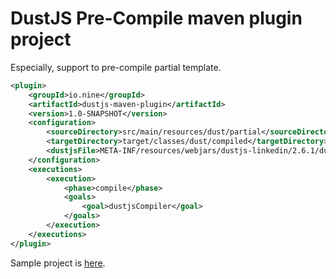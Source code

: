# DustJS Pre-Compile maven plugin project 

Especially, support to pre-compile partial template.

```xml 
<plugin>
    <groupId>io.nine</groupId>
    <artifactId>dustjs-maven-plugin</artifactId>
    <version>1.0-SNAPSHOT</version>
    <configuration>
        <sourceDirectory>src/main/resources/dust/partial</sourceDirectory>
        <targetDirectory>target/classes/dust/compiled</targetDirectory>
        <dustjsFile>META-INF/resources/webjars/dustjs-linkedin/2.6.1/dust-full.js</dustjsFile>
    </configuration>
    <executions>
        <execution>
            <phase>compile</phase>
            <goals>
                <goal>dustjsCompiler</goal>
            </goals>
        </execution>
    </executions>
</plugin>
```

Sample project is [here](https://github.com/chanwookpark/spirng-boot-sample-web-dustjs).


